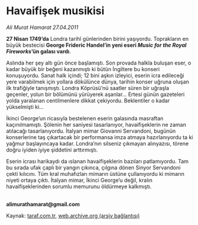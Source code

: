 # Havaifişek musikisi

*Ali Murat  Hamarat 27.04.2011*

<div class="yazi"><p><b>27 Nisan 1749’da</b> Londra tarihî günlerinden birini yaşıyordu. Toprakların en büyük bestecisi <b>George Frideric Handel’in yeni eseri <i>Music for the Royal Fireworks</i>’ün galası vardı</b>. </p>
<p>Aslında her şey altı gün önce başlamıştı. Son provada halkla buluşan eser, o kadar büyük bir beğeni kazanmıştı ki bütün İngiltere bu konseri konuşuyordu. Sanat halk içindi; 12 bini aşkın izleyici, eserin icra edileceği yere varabilmek için yollara dökülünce dünya, tarihin konser uğruna oluşan ilk trafiğiyle tanışmıştı. Londra Köprüsü’nü saatler süren bir uğraşla geçenler, yolun bir bölümünü yürüyerek aşanlar... Ertesi günün gazeteleri yolda yaralanan centilmenlere dikkat çekiyordu. Beklentiler o kadar yükselmişti ki... </p>
<p>İkinci George’un ricasıyla bestelenen eserin galasında masraftan kaçınılmamıştı. Şölenin her saniyesi tasarlanıyor, havaifişeklerin ne zaman atılacağı tasarlanıyordu. İtalyan mimar Giovanni Servandoni, bugünün konserlerine taş çıkartacak bir performansa imza atmaya hazırlanıyordu ta ki yağmur başlayıncaya kadar. Londra’nın silseniz çıkmayan alınyazısı, törene doğru iyiden iyiye şiddetini arttırmıştı. </p>
<p>Eserin icrası harikaydı da ıslanan havaifişeklerin bazıları patlamıyordu. Tam bu sırada ufak çaplı bir yangın çıkınca, çılgına dönen Sinyor Servandoni çekti kılıcını. Tüm kral muhafızları mimarın üstüne çullanıyordu ki mimarın niyeti ortaya çıktı. İtalyan mimar, İkinci George’u değil, kralın havaifişeklerinden sorumlu memurunu öldürmeye kalkmıştı. </p>
<p><b><br/>alimurathamarat@gmail.com</b></p>
</div>

Kaynak: [taraf.com.tr](http://www.taraf.com.tr/ali-murat-hamarat-2/makale-havaifisek-musikisi.htm), [web.archive.org (arşiv bağlantısı)](http://web.archive.org/web/20131107114352/http://www.taraf.com.tr/ali-murat-hamarat-2/makale-havaifisek-musikisi.htm)
